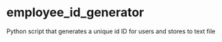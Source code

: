 # employee_id_generator
Python script that generates a unique id ID for users and stores to text file
